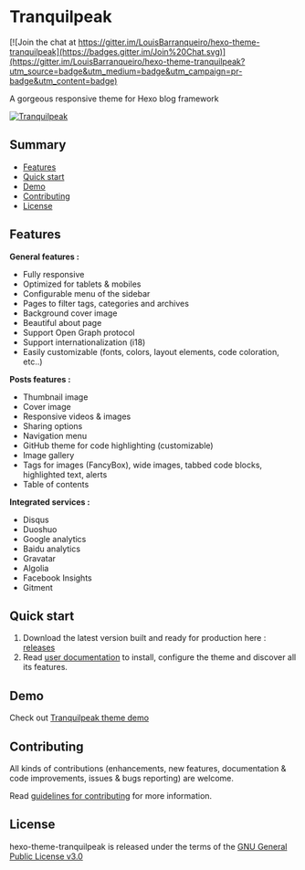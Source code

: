# Tranquilpeak

[![Join the chat at https://gitter.im/LouisBarranqueiro/hexo-theme-tranquilpeak](https://badges.gitter.im/Join%20Chat.svg)](https://gitter.im/LouisBarranqueiro/hexo-theme-tranquilpeak?utm_source=badge&utm_medium=badge&utm_campaign=pr-badge&utm_content=badge)

A gorgeous responsive theme for Hexo blog framework 

[![Tranquilpeak](http://d1u9biwaxjngwg.cloudfront.net/showcases/showcase-v1.11.0.jpg)](http://louisbarranqueiro.github.io/hexo-theme-tranquilpeak)

## Summary

- [Features](#features)
- [Quick start](#quick-start)
- [Demo](#demo)
- [Contributing](#contributing)
- [License](#license)


## Features

**General features :**  

- Fully responsive
- Optimized for tablets & mobiles
- Configurable menu of the sidebar
- Pages to filter tags, categories and archives
- Background cover image
- Beautiful about page
- Support Open Graph protocol
- Support internationalization (i18)
- Easily customizable (fonts, colors, layout elements, code coloration, etc..)
  
**Posts features :**  

- Thumbnail image
- Cover image
- Responsive videos & images
- Sharing options
- Navigation menu
- GitHub theme for code highlighting (customizable)
- Image gallery
- Tags for images (FancyBox), wide images, tabbed code blocks, highlighted text, alerts
- Table of contents  
  
**Integrated services :**  

- Disqus
- Duoshuo
- Google analytics
- Baidu analytics
- Gravatar
- Algolia
- Facebook Insights
- Gitment
 
## Quick start

1. Download the latest version built and ready for production here : [releases](https://github.com/LouisBarranqueiro/hexo-theme-tranquilpeak/releases)
2. Read [user documentation](https://github.com/LouisBarranqueiro/hexo-theme-tranquilpeak/blob/master/docs/user.md) to install, configure the theme and discover all its features.  

## Demo

Check out [Tranquilpeak theme demo](https://louisbarranqueiro.github.io/hexo-theme-tranquilpeak)

## Contributing

All kinds of contributions (enhancements, new features, documentation & code improvements, issues & bugs reporting) are welcome.

Read [guidelines for contributing](https://github.com/LouisBarranqueiro/hexo-theme-tranquilpeak/blob/master/.github/CONTRIBUTING.md) for more information.

## License

hexo-theme-tranquilpeak is released under the terms of the [GNU General Public License v3.0](https://github.com/LouisBarranqueiro/hexo-theme-tranquilpeak/blob/master/LICENSE)

